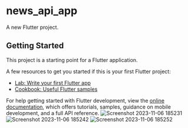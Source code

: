 # news_api_app

A new Flutter project.

## Getting Started

This project is a starting point for a Flutter application.

A few resources to get you started if this is your first Flutter project:

- [Lab: Write your first Flutter app](https://docs.flutter.dev/get-started/codelab)
- [Cookbook: Useful Flutter samples](https://docs.flutter.dev/cookbook)

For help getting started with Flutter development, view the
[online documentation](https://docs.flutter.dev/), which offers tutorials,
samples, guidance on mobile development, and a full API reference.
![Screenshot 2023-11-06 185231](https://github.com/AbdullahAnxari/news-api/assets/99377452/69062ec4-fbf1-45ae-99e5-5dc3f925ac0f)
![Screenshot 2023-11-06 185242](https://github.com/AbdullahAnxari/news-api/assets/99377452/170d578c-7377-4f43-a93c-61f238d755e0)
![Screenshot 2023-11-06 185252](https://github.com/AbdullahAnxari/news-api/assets/99377452/2293cb96-cb52-46c3-ac7b-72984ff6fb50)
